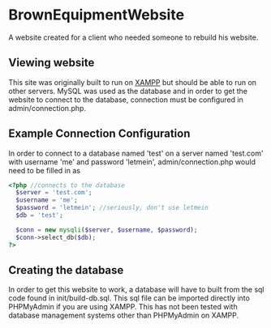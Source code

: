 # BrownEquipmentWebsite
A website created for a client who needed someone to rebuild his website.

## Viewing website
This site was originally built to run on [XAMPP](https://www.apachefriends.org/index.html) but should be able to run on other servers. MySQL was used as the database and in order to get the website to connect to the database, connection must be configured in admin/connection.php.

## Example Connection Configuration
In order to connect to a database named 'test' on a server named 'test.com' with username 'me' and password 'letmein', admin/connection.php would need to be filled in as

```php
<?php //connects to the database
  $server = 'test.com';
  $username = 'me';
  $password = 'letmein'; //seriously, don't use letmein
  $db = 'test';

  $conn = new mysqli($server, $username, $password);
  $conn->select_db($db);
?>
```

## Creating the database
In order to get this website to work, a database will have to built from the sql code found in init/build-db.sql. This sql file can be imported directly into PHPMyAdmin if you are using XAMPP. This has not been tested with database management systems other than PHPMyAdmin on XAMPP.
